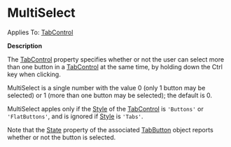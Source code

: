 




<h1 class="heading"><span class="name">MultiSelect</span></h1>

Applies To: [TabControl](./tabcontrol.md)


**Description**


The [TabControl](./tabcontrol.md) property specifies whether or not the user can select more than one button in a [TabControl](./tabcontrol.md) at the same time, by holding down the Ctrl key when clicking.


MultiSelect is a single number with the value 0 (only 1 button may be selected) or 1 (more than one button may be selected); the default is 0.


MultiSelect apples only if the [Style](style.md) of the [TabControl](./tabcontrol.md) is `'Buttons'` or `'FlatButtons'`, and is ignored if [Style](style.md) is `'Tabs'`.


Note that the [State](state.md) property of the associated [TabButton](./tabbutton.md) object reports whether or not the button is selected.




